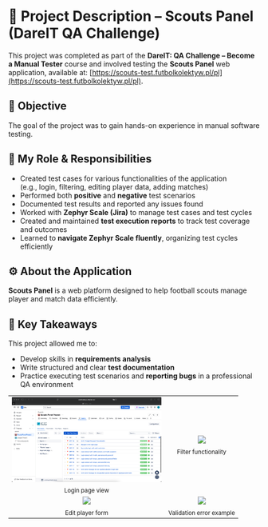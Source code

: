 # 📌 Project Description – Scouts Panel (DareIT QA Challenge)

This project was completed as part of the **DareIT: QA Challenge – Become a Manual Tester** course and involved testing the **Scouts Panel** web application, available at: [https://scouts-test.futbolkolektyw.pl/pl](https://scouts-test.futbolkolektyw.pl/pl).

## 🎯 Objective

The goal of the project was to gain hands-on experience in manual software testing.

## 🧪 My Role & Responsibilities

- Created test cases for various functionalities of the application  
  (e.g., login, filtering, editing player data, adding matches)  
- Performed both **positive** and **negative** test scenarios  
- Documented test results and reported any issues found  
- Worked with **Zephyr Scale (Jira)** to manage test cases and test cycles  
- Created and maintained **test execution reports** to track test coverage and outcomes  
- Learned to **navigate Zephyr Scale fluently**, organizing test cycles efficiently

## ⚙️ About the Application

**Scouts Panel** is a web platform designed to help football scouts manage player and match data efficiently.

## 🧠 Key Takeaways

This project allowed me to:
- Develop skills in **requirements analysis**
- Write structured and clear **test documentation**
- Practice executing test scenarios and **reporting bugs** in a professional QA environment

<table>
  <tr>
    <td align="center">
      <img src="screenshots/Zephyr - Test Cases.png" width="300"/><br/>
      <sub>Login page view</sub>
    </td>
    <td align="center">
      <img src="screenshots/screen2.png" width="300"/><br/>
      <sub>Filter functionality</sub>
    </td>
  </tr>
  <tr>
    <td align="center">
      <img src="screenshots/screen3.png" width="300"/><br/>
      <sub>Edit player form</sub>
    </td>
    <td align="center">
      <img src="screenshots/screen4.png" width="300"/><br/>
      <sub>Validation error example</sub>
    </td>
  </tr>
</table>
